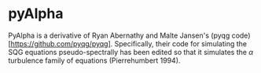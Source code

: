 # pyAlpha
 PyAlpha is a derivative of Ryan Abernathy and Malte Jansen's (pyqg code)[https://github.com/pyqg/pyqg]. Specifically, their code for simulating the SQG equations pseudo-spectrally has been edited so that it simulates the $\alpha$ turbulence family of equations (Pierrehumbert 1994).
